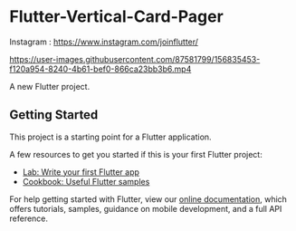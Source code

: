 # Flutter-Vertical-Card-Pager

Instagram : https://www.instagram.com/joinflutter/

https://user-images.githubusercontent.com/87581799/156835453-f120a954-8240-4b61-bef0-866ca23bb3b6.mp4



A new Flutter project.

## Getting Started

This project is a starting point for a Flutter application.

A few resources to get you started if this is your first Flutter project:

- [Lab: Write your first Flutter app](https://flutter.dev/docs/get-started/codelab)
- [Cookbook: Useful Flutter samples](https://flutter.dev/docs/cookbook)

For help getting started with Flutter, view our
[online documentation](https://flutter.dev/docs), which offers tutorials,
samples, guidance on mobile development, and a full API reference.
